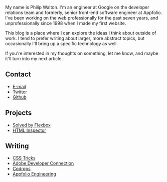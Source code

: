 <!--
{
  "layout": "default",
  "title": "About",
  "permalink": "/about"
}
-->

My name is Philip Walton. I'm an engineer at Google on the developer relations team and formerly, senior front-end software engineer at Appfolio. I've been working on the web professionally for the past seven years, and unprofessionally since 1998 when I made my first website.

This blog is a place where I can explore the ideas I think about outside of work. I tend to prefer writing about larger, more abstract topics, but occasionally I'll bring up a specific technology as well.

If you're interested in my thoughts on something, let me know, and maybe it'll turn into my next article.

## Contact

* [E-mail](mailto:philip@philipwalton.com)
* [Twitter](http://twitter.com/philwalton)
* [Github](http://github.com/philipwalton)

## Projects

* [Solved by Flexbox](http://philipwalton.github.io/solved-by-flexbox/)
* [HTML Inspector](https://github.com/philipwalton/html-inspector)

## Writing

* [CSS Tricks](http://css-tricks.com/interviewing-front-end-engineer-san-francisco/)
* [Adobe Developer Connection](http://www.adobe.com/devnet/html5/articles/css-everything-is-global-and-how-to-deal-with-it.html)
* [Codrops](http://tympanus.net/codrops/2013/01/22/defending-presentational-class-names/)
* [Appfolio Engineering](http://engineering.appfolio.com/2012/11/16/css-architecture/)
